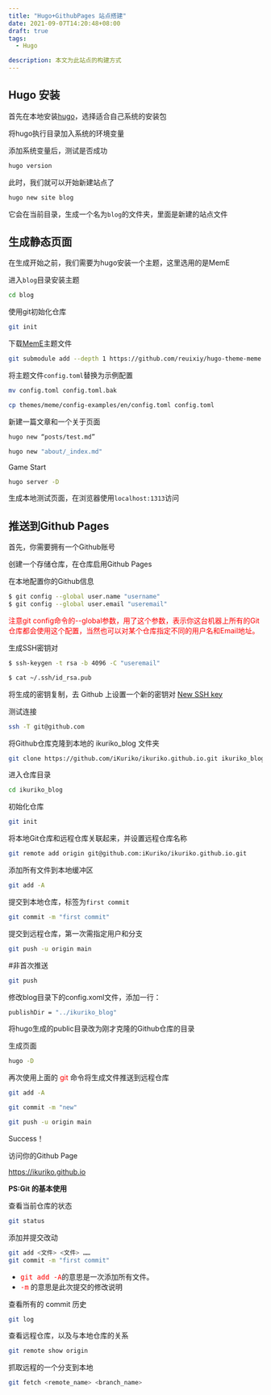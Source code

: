 ```yaml
---
title: "Hugo+GithubPages 站点搭建"
date: 2021-09-07T14:20:48+08:00
draft: true
tags:
  - Hugo

description: 本文为此站点的构建方式
---
```




## Hugo 安装

首先在本地安装[hugo](https://github.com/gohugoio/hugo/releases)，选择适合自己系统的安装包

将hugo执行目录加入系统的环境变量

添加系统变量后，测试是否成功
```bash
hugo version
```

此时，我们就可以开始新建站点了

```bash
hugo new site blog
```

它会在当前目录，生成一个名为`blog`的文件夹，里面是新建的站点文件



## 生成静态页面

在生成开始之前，我们需要为hugo安装一个主题，这里选用的是MemE

进入`blog`目录安装主题

```bash
cd blog
```

使用git初始化仓库

```bash
git init
```

下载[MemE](https://github.com/reuixiy/hugo-theme-meme)主题文件
```bash
git submodule add --depth 1 https://github.com/reuixiy/hugo-theme-meme.git themes/meme
```

将主题文件`config.toml`替换为示例配置

```bash
mv config.toml config.toml.bak
```

```bash
cp themes/meme/config-examples/en/config.toml config.toml
```

新建一篇文章和一个关于页面

```bash
hugo new “posts/test.md”
```
```bash
hugo new "about/_index.md"
```

Game Start

```bash
hugo server -D
```

生成本地测试页面，在浏览器使用`localhost:1313`访问



## 推送到Github Pages

首先，你需要拥有一个Github账号

创建一个存储仓库，在仓库启用Github Pages

在本地配置你的Github信息

```bash
$ git config --global user.name "username"
$ git config --global user.email "useremail"
```

<font color=red>注意git config命令的--global参数，用了这个参数，表示你这台机器上所有的Git仓库都会使用这个配置，当然也可以对某个仓库指定不同的用户名和Email地址。</font>

生成SSH密钥对

```bash
$ ssh-keygen -t rsa -b 4096 -C "useremail"
```

```bash
$ cat ~/.ssh/id_rsa.pub
```

将生成的密钥复制，去 Github 上设置一个新的密钥对 [New SSH key](https://github.com/settings/keys)

测试连接

```bash
ssh -T git@github.com
```



将Github仓库克隆到本地的 ikuriko_blog 文件夹

```bash
git clone https://github.com/iKuriko/ikuriko.github.io.git ikuriko_blog
```

进入仓库目录

```bash
cd ikuriko_blog
```

初始化仓库

```bash
git init
```

将本地Git仓库和远程仓库关联起来，并设置远程仓库名称

```bash
git remote add origin git@github.com:iKuriko/ikuriko.github.io.git
```

添加所有文件到本地缓冲区

```bash
git add -A
```

提交到本地仓库，标签为`first commit`

```bash
git commit -m "first commit"
```

提交到远程仓库，第一次需指定用户和分支

```bash
git push -u origin main
```

\#非首次推送

```bash
git push
```

修改blog目录下的config.xoml文件，添加一行：

```bash
publishDir = "../ikuriko_blog"
```

将hugo生成的public目录改为刚才克隆的Github仓库的目录

生成页面

```bash
hugo -D
```

再次使用上面的<font color=red> git </font>命令将生成文件推送到远程仓库

```bash
git add -A

git commit -m "new"

git push -u origin main
```

Success！

访问你的Github Page

https://ikuriko.github.io



**PS:Git 的基本使用**

查看当前仓库的状态

```bash
git status
```

添加并提交改动

```bash
git add <文件> <文件> ……
git commit -m "first commit"
```

* <font color=red size=3fx>`git add -A`</font>的意思是一次添加所有文件。
* <font color=red size=3fx>`-m`</font> 的意思是此次提交的修改说明

查看所有的 commit 历史

```bash
git log
```

查看远程仓库，以及与本地仓库的关系
```bash
git remote show origin
```

抓取远程的一个分支到本地

```bash
git fetch <remote_name> <branch_name>
```
